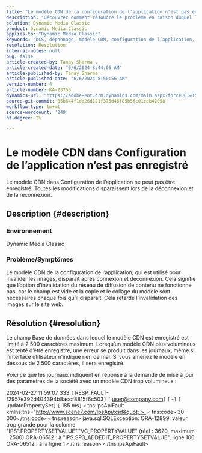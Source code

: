 ```yaml
---
title: "Le modèle CDN de la configuration de l’application n’est pas enregistré"
description: "Découvrez comment résoudre le problème en raison duquel le modèle CDN dans Configuration de l’application ne peut pas être enregistré."
solution: Dynamic Media Classic
product: Dynamic Media Classic
applies-to: "Dynamic Media Classic"
keywords: "KCS, dépannage, modèle CDN, configuration de l’application, n’enregistre pas, Adobe Dynamic Media Classic"
resolution: Resolution
internal-notes: null
bug: false
article-created-by: Tanay Sharma .
article-created-date: "6/6/2024 8:44:05 AM"
article-published-by: Tanay Sharma .
article-published-date: "6/6/2024 8:50:56 AM"
version-number: 4
article-number: KA-23756
dynamics-url: "https://adobe-ent.crm.dynamics.com/main.aspx?forceUCI=1&pagetype=entityrecord&etn=knowledgearticle&id=cd0ea8ec-e023-ef11-840b-6045bd0065b6"
source-git-commit: 85b644f1dd26d121f375d46f85b5fc01cdb42098
workflow-type: tm+mt
source-wordcount: '249'
ht-degree: 2%

---
```


# Le modèle CDN dans Configuration de l’application n’est pas enregistré


Le modèle CDN dans Configuration de l’application ne peut pas être enregistré. Toutes les modifications disparaissent lors de la déconnexion et de la reconnexion.

## Description {#description}


### Environnement

Dynamic Media Classic

### Problème/Symptômes

Le modèle CDN de la configuration de l’application, qui est utilisé pour invalider les images, disparaît après connexion et déconnexion. Cela signifie que l’option d’invalidation du réseau de diffusion de contenu ne fonctionne pas, car le champ est vide et la copie et le collage du modèle sont nécessaires chaque fois qu’il disparaît. Cela retarde l’invalidation des images sur le site web.


## Résolution {#resolution}


Le champ Base de données dans lequel le modèle CDN est enregistré est limité à 2 500 caractères maximum. Lorsqu’un modèle CDN plus volumineux est tenté d’être enregistré, une erreur se produit dans les journaux, même si l’interface utilisateur n’indique rien de mal. Si vous amenez le modèle en dessous de 2 500 caractères, il sera enregistré.



Voici ce que les journaux indiquent en réponse à la demande de mise à jour des paramètres de la société avec un modèle CDN trop volumineux :

2024-02-27 11:59:07 333 `[` RESP_FAULT-f2957e392d404394b8accf8815f6c503`]`
`[` user@company.com`]`  `[` -`]`  `[` updatePropertySet`]`  `[` 185 ms`]`
`<` tns:ipsApiFault xmlns:tns=&quot;http://www.scene7.com/IpsApi/xsd&quot;`>` `<` tns:code`>` 30 000`<` /tns:code`>` `<` tns:reason`>` java.sql.SQLException: ORA-12899: valeur trop grande pour la colonne &quot;IPS&quot;.PROPERTYSETVALUE&quot;.&quot;VC_PROPERTYVALUE&quot; (réel : 3620, maximum : 2500) ORA-06512 : à &quot;IPS.SP3_ADDEDIT_PROPERTYSETVALUE&quot;, ligne 100 ORA-06512 : à la ligne 1
`<` /tns:reason`>` `<` /tns:ipsApiFault`>`
